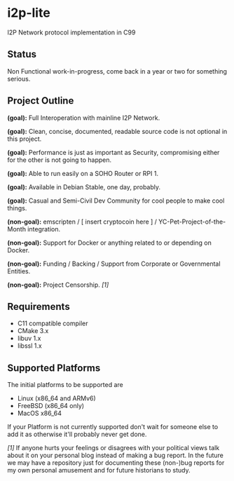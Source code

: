 # i2p-lite

I2P Network protocol implementation in C99


## Status

Non Functional work-in-progress, come back in a year or two for something serious.

## Project Outline

**(goal):** Full Interoperation with mainline I2P Network.

**(goal):** Clean, concise, documented, readable source code is not optional in this project.

**(goal):** Performance is just as important as Security, compromising either for the other is not going to happen.

**(goal):** Able to run easily on a SOHO Router or RPI 1.

**(goal):** Available in Debian Stable, one day, probably.

**(goal):** Casual and Semi-Civil Dev Community for cool people to make cool things.

**(non-goal):** emscripten / [ insert cryptocoin here ] / YC-Pet-Project-of-the-Month integration.

**(non-goal):** Support for Docker or anything related to or depending on Docker.

**(non-goal):** Funding / Backing / Support from Corporate or Governmental Entities.

**(non-goal):** Project Censorship. *[1]*

## Requirements

* C11 compatible compiler
* CMake 3.x
* libuv 1.x
* libssl 1.x

## Supported Platforms

The initial platforms to be supported are

* Linux (x86_64 and ARMv6)
* FreeBSD (x86_64 only)
* MacOS x86_64

If your Platform is not currently supported don't wait for someone else to add it as otherwise it'll probably never get done.


*[1]* If anyone hurts your feelings or disagrees with your political views talk about it on your personal blog instead of making a bug report. In the future we may have a repository just for documenting these (non-)bug reports for my own personal amusement and for future historians to study.
